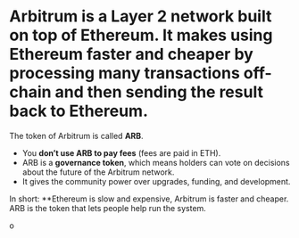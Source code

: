 # Arbitrum is a **Layer 2 network** built on top of Ethereum. It makes using Ethereum faster and cheaper by processing many transactions off-chain and then sending the result back to Ethereum.

The token of Arbitrum is called **ARB**.

* You **don’t use ARB to pay fees** (fees are paid in ETH).
* ARB is a **governance token**, which means holders can vote on decisions about the future of the Arbitrum network.
* It gives the community power over upgrades, funding, and development.

In short: **Ethereum is slow and expensive, Arbitrum is faster and cheaper. ARB is the token that lets people help run the system.

o




